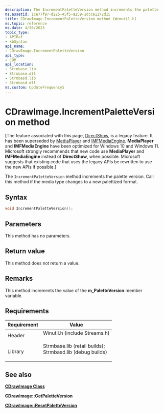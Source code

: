```yaml
---
description: The IncrementPaletteVersion method increments the palette version. Call this method if the media type changes to a new palettized format.
ms.assetid: 1ce77f97-d225-45f5-a259-1dcca1272d15
title: CDrawImage.IncrementPaletteVersion method (Winutil.h)
ms.topic: reference
ms.date: 4/26/2023
topic_type: 
- APIRef
- kbSyntax
api_name: 
- CDrawImage.IncrementPaletteVersion
api_type: 
- COM
api_location: 
- Strmbase.lib
- Strmbase.dll
- Strmbasd.lib
- Strmbasd.dll
ms.custom: UpdateFrequency5
---
```


# CDrawImage.IncrementPaletteVersion method

\[The feature associated with this page, [DirectShow](/windows/win32/directshow/directshow), is a legacy feature. It has been superseded by [MediaPlayer](/uwp/api/Windows.Media.Playback.MediaPlayer) and [IMFMediaEngine](/windows/win32/api/mfmediaengine/nn-mfmediaengine-imfmediaengine). **MediaPlayer** and **IMFMediaEngine** have been optimized for Windows 10 and Windows 11. Microsoft strongly recommends that new code use **MediaPlayer** and **IMFMediaEngine** instead of **DirectShow**, when possible. Microsoft suggests that existing code that uses the legacy APIs be rewritten to use the new APIs if possible.\]

The `IncrementPaletteVersion` method increments the palette version. Call this method if the media type changes to a new palettized format.

## Syntax


```C++
void IncrementPaletteVersion();
```



## Parameters

This method has no parameters.

## Return value

This method does not return a value.

## Remarks

This method increments the value of the **m\_PaletteVersion** member variable.

## Requirements



| Requirement | Value |
|--------------------|--------------------------------------------------------------------------------------------------------------------------------------------------------------------------------------------|
| Header<br/>  | <dl> <dt>Winutil.h (include Streams.h)</dt> </dl>                                                                                   |
| Library<br/> | <dl> <dt>Strmbase.lib (retail builds); </dt> <dt>Strmbasd.lib (debug builds)</dt> </dl> |



## See also

<dl> <dt>

[**CDrawImage Class**](cdrawimage.md)
</dt> <dt>

[**CDrawImage::GetPaletteVersion**](cdrawimage-getpaletteversion.md)
</dt> <dt>

[**CDrawImage::ResetPaletteVersion**](cdrawimage-resetpaletteversion.md)
</dt> </dl>

 

 




